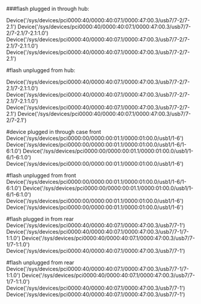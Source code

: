 ###flash plugged in through hub:

Device('/sys/devices/pci0000:40/0000:40:07.1/0000:47:00.3/usb7/7-2/7-2.1')
Device('/sys/devices/pci0000:40/0000:40:07.1/0000:47:00.3/usb7/7-2/7-2.1/7-2.1:1.0')
Device('/sys/devices/pci0000:40/0000:40:07.1/0000:47:00.3/usb7/7-2/7-2.1/7-2.1:1.0')
Device('/sys/devices/pci0000:40/0000:40:07.1/0000:47:00.3/usb7/7-2/7-2.1')

#flash unplugged from hub:

Device('/sys/devices/pci0000:40/0000:40:07.1/0000:47:00.3/usb7/7-2/7-2.1/7-2.1:1.0')
Device('/sys/devices/pci0000:40/0000:40:07.1/0000:47:00.3/usb7/7-2/7-2.1/7-2.1:1.0')
Device('/sys/devices/pci0000:40/0000:40:07.1/0000:47:00.3/usb7/7-2/7-2.1')
Device('/sys/devices/pci0000:40/0000:40:07.1/0000:47:00.3/usb7/7-2/7-2.1')


#device plugged in through case front
Device('/sys/devices/pci0000:00/0000:00:01.1/0000:01:00.0/usb1/1-6')
Device('/sys/devices/pci0000:00/0000:00:01.1/0000:01:00.0/usb1/1-6/1-6:1.0')
Device('/sys/devices/pci0000:00/0000:00:01.1/0000:01:00.0/usb1/1-6/1-6:1.0')
Device('/sys/devices/pci0000:00/0000:00:01.1/0000:01:00.0/usb1/1-6')


#flash unplugged from front
Device('/sys/devices/pci0000:00/0000:00:01.1/0000:01:00.0/usb1/1-6/1-6:1.0')
Device('/sys/devices/pci0000:00/0000:00:01.1/0000:01:00.0/usb1/1-6/1-6:1.0')
Device('/sys/devices/pci0000:00/0000:00:01.1/0000:01:00.0/usb1/1-6')
Device('/sys/devices/pci0000:00/0000:00:01.1/0000:01:00.0/usb1/1-6')


#flash plugged in from rear
Device('/sys/devices/pci0000:40/0000:40:07.1/0000:47:00.3/usb7/7-1')
Device('/sys/devices/pci0000:40/0000:40:07.1/0000:47:00.3/usb7/7-1/7-1:1.0')
Device('/sys/devices/pci0000:40/0000:40:07.1/0000:47:00.3/usb7/7-1/7-1:1.0')
Device('/sys/devices/pci0000:40/0000:40:07.1/0000:47:00.3/usb7/7-1')

#flash unplugged from rear
Device('/sys/devices/pci0000:40/0000:40:07.1/0000:47:00.3/usb7/7-1/7-1:1.0')
Device('/sys/devices/pci0000:40/0000:40:07.1/0000:47:00.3/usb7/7-1/7-1:1.0')
Device('/sys/devices/pci0000:40/0000:40:07.1/0000:47:00.3/usb7/7-1')
Device('/sys/devices/pci0000:40/0000:40:07.1/0000:47:00.3/usb7/7-1')
